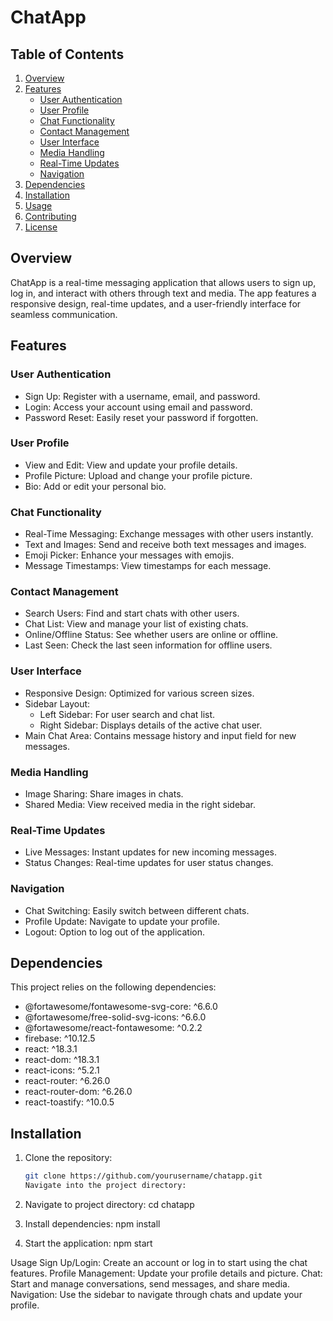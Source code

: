 # ChatApp

## Table of Contents

1. [Overview](#overview)
2. [Features](#features)
   - [User Authentication](#user-authentication)
   - [User Profile](#user-profile)
   - [Chat Functionality](#chat-functionality)
   - [Contact Management](#contact-management)
   - [User Interface](#user-interface)
   - [Media Handling](#media-handling)
   - [Real-Time Updates](#real-time-updates)
   - [Navigation](#navigation)
3. [Dependencies](#dependencies)
4. [Installation](#installation)
5. [Usage](#usage)
6. [Contributing](#contributing)
7. [License](#license)

## Overview

ChatApp is a real-time messaging application that allows users to sign up, log in, and interact with others through text and media. The app features a responsive design, real-time updates, and a user-friendly interface for seamless communication.

## Features

### User Authentication

- Sign Up: Register with a username, email, and password.
- Login: Access your account using email and password.
- Password Reset: Easily reset your password if forgotten.

### User Profile

- View and Edit: View and update your profile details.
- Profile Picture: Upload and change your profile picture.
- Bio: Add or edit your personal bio.

### Chat Functionality

- Real-Time Messaging: Exchange messages with other users instantly.
- Text and Images: Send and receive both text messages and images.
- Emoji Picker: Enhance your messages with emojis.
- Message Timestamps: View timestamps for each message.

### Contact Management

- Search Users: Find and start chats with other users.
- Chat List: View and manage your list of existing chats.
- Online/Offline Status: See whether users are online or offline.
- Last Seen: Check the last seen information for offline users.

### User Interface

- Responsive Design: Optimized for various screen sizes.
- Sidebar Layout:
  - Left Sidebar: For user search and chat list.
  - Right Sidebar: Displays details of the active chat user.
- Main Chat Area: Contains message history and input field for new messages.

### Media Handling

- Image Sharing: Share images in chats.
- Shared Media: View received media in the right sidebar.

### Real-Time Updates

- Live Messages: Instant updates for new incoming messages.
- Status Changes: Real-time updates for user status changes.

### Navigation

- Chat Switching: Easily switch between different chats.
- Profile Update: Navigate to update your profile.
- Logout: Option to log out of the application.

## Dependencies

This project relies on the following dependencies:

- @fortawesome/fontawesome-svg-core: ^6.6.0
- @fortawesome/free-solid-svg-icons: ^6.6.0
- @fortawesome/react-fontawesome: ^0.2.2
- firebase: ^10.12.5
- react: ^18.3.1
- react-dom: ^18.3.1
- react-icons: ^5.2.1
- react-router: ^6.26.0
- react-router-dom: ^6.26.0
- react-toastify: ^10.0.5

## Installation

1. Clone the repository:

   ```bash
   git clone https://github.com/yourusername/chatapp.git
   Navigate into the project directory:

   ```

2. Navigate to project directory: cd chatapp

3. Install dependencies: npm install

4. Start the application: npm start

Usage
Sign Up/Login: Create an account or log in to start using the chat features.
Profile Management: Update your profile details and picture.
Chat: Start and manage conversations, send messages, and share media.
Navigation: Use the sidebar to navigate through chats and update your profile.
